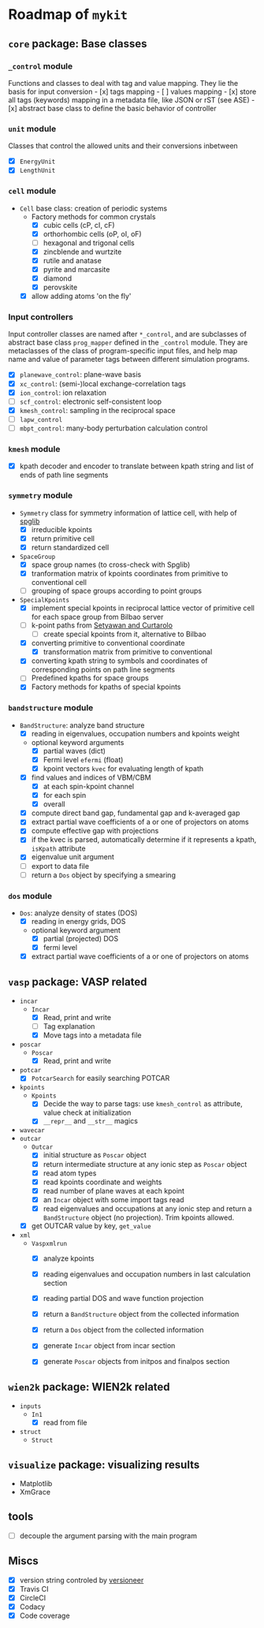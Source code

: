 # Roadmap of `mykit`

## `core` package: Base classes


### `_control` module

Functions and classes to deal with tag and value mapping. 
They lie the basis for input conversion
    - [x] tags mapping
    - [ ] values mapping
    - [x] store all tags (keywords) mapping in a metadata file, like JSON or rST (see ASE)
    - [x] abstract base class to define the basic behavior of controller

### `unit` module

Classes that control the allowed units and their conversions inbetween

- [x] `EnergyUnit` 
- [x] `LengthUnit`

### `cell` module

- `Cell` base class: creation of periodic systems
    - Factory methods for common crystals
        - [x] cubic cells (cP, cI, cF)
        - [x] orthorhombic cells (oP, oI, oF)
        - [ ] hexagonal and trigonal cells
        - [x] zincblende and wurtzite
        - [x] rutile and anatase
        - [x] pyrite and marcasite
        - [x] diamond
        - [x] perovskite
    - [x] allow adding atoms 'on the fly'

### Input controllers

Input controller classes are named after `*_control`, and are subclasses of abstract base class `prog_mapper` defined in the `_control` module.
They are metaclasses of the class of program-specific input files, 
and help map name and value of parameter tags between different simulation programs.
- [x] `planewave_control`: plane-wave basis
- [x] `xc_control`: (semi-)local exchange-correlation tags
- [x] `ion_control`: ion relaxation
- [ ] `scf_control`: electronic self-consistent loop
- [x] `kmesh_control`: sampling in the reciprocal space
- [ ] `lapw_control`
- [ ] `mbpt_control`: many-body perturbation calculation control

### `kmesh` module

- [x] kpath decoder and encoder to translate between kpath string and list of ends of path line segments

### `symmetry` module

- `Symmetry` class for symmetry information of lattice cell, with help of [spglib](https://atztogo.github.io/spglib/python-spglib.html)
    - [x] irreducible kpoints
    - [x] return primitive cell
    - [x] return standardized cell
- `SpaceGroup`
    - [x] space group names (to cross-check with Spglib)
    - [x] tranformation matrix of kpoints coordinates from primitive to conventional cell
    - [ ] grouping of space groups according to point groups
- `SpecialKpoints`
    - [x] implement special kpoints in reciprocal lattice vector of primitive cell for each space group from Bilbao server
    - [ ] k-point paths from [Setyawan and Curtarolo](https://doi.org/10.1016/j.commatsci.2010.05.010)
        - [ ] create special kpoints from it, alternative to Bilbao
    - [x] converting primitive to conventional coordinate
        - [x] transformation matrix from primitive to conventional
    - [x] converting kpath string to symbols and coordinates of corresponding points on path line segments
    - [ ] Predefined kpaths for space groups
    - [x] Factory methods for kpaths of special kpoints

### `bandstructure` module

- `BandStructure`: analyze band structure
    - [x] reading in eigenvalues, occupation numbers and kpoints weight
    - optional keyword arguments
        - [x] partial waves (dict)
        - [x] Fermi level `efermi` (float)
        - [x] kpoint vectors `kvec` for evaluating length of kpath
    - [x] find values and indices of VBM/CBM
        - [x] at each spin-kpoint channel
        - [x] for each spin
        - [x] overall
    - [x] compute direct band gap, fundamental gap and k-averaged gap
    - [x] extract partial wave coefficients of a or one of projectors on atoms
    - [x] compute effective gap with projections
    - [x] if the kvec is parsed, automatically determine if it represents a kpath, `isKpath` attribute
    - [x] eigenvalue unit argument
    - [ ] export to data file
    - [ ] return a `Dos` object by specifying a smearing

### `dos` module

- `Dos`: analyze density of states (DOS)
    - [x] reading in energy grids, DOS
    - optional keyword argument
        - [x] partial (projected) DOS
        - [x] fermi level
    - [x] extract partial wave coefficients of a or one of projectors on atoms

## `vasp` package: VASP related

- `incar`
    - `Incar`
        - [x] Read, print and write 
        - [ ] Tag explanation
        - [x] Move tags into a metadata file
- `poscar` 
    - `Poscar`
        - [x] Read, print and write
- `potcar`
    - [x] `PotcarSearch` for easily searching POTCAR
- `kpoints`
    - `Kpoints`
        - [x] Decide the way to parse tags: use `kmesh_control` as attribute, value check at initialization
        - [x] `__repr__` and `__str__` magics
- `wavecar`
- `outcar`
    - `Outcar`
        - [x] initial structure as `Poscar` object
        - [x] return intermediate structure at any ionic step as `Poscar` object
        - [x] read atom types
        - [x] read kpoints coordinate and weights
        - [x] read number of plane waves at each kpoint
        - [x] an `Incar` object with some import tags read
        - [x] read eigenvalues and occupations at any ionic step and return a `BandStructure` object (no projection). Trim kpoints allowed.
    - [x] get OUTCAR value by key, `get_value`
- `xml`
    - `Vaspxmlrun`
        - [x] analyze kpoints
        - [x] reading eigenvalues and occupation numbers in last calculation section
        - [x] reading partial DOS and wave function projection
        - [x] return a `BandStructure` object from the collected information
        - [x] return a `Dos` object from the collected information
        - [x] generate `Incar` object from incar section
        - [x] generate `Poscar` objects from initpos and finalpos section


## `wien2k` package: WIEN2k related

- `inputs`
    - `In1`
        - [x] read from file
- `struct`
    - `Struct`

## `visualize` package: visualizing results

- Matplotlib
- XmGrace

## tools

- [ ] decouple the argument parsing with the main program


## Miscs

- [x] version string controled by [versioneer](https://github.com/warner/python-versioneer)
- [x] Travis CI
- [x] CircleCI
- [x] Codacy
- [x] Code coverage